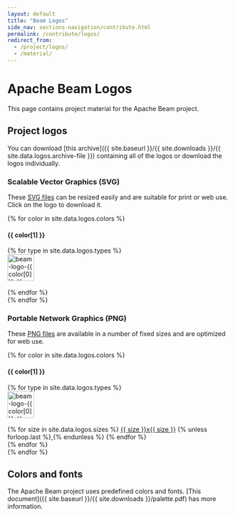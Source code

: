 ```yaml
---
layout: default
title: "Beam Logos"
side_nav: sections-navigation/contribute.html
permalink: /contribute/logos/
redirect_from:
  - /project/logos/
  - /material/
---
```


# Apache Beam Logos

This page contains project material for the Apache Beam project.

## Project logos
You can download [this archive]({{ site.baseurl }}/{{ site.downloads }}/{{ site.data.logos.archive-file }})
containing all of the logos or download the logos individually.

### Scalable Vector Graphics (SVG)
These [SVG files](https://en.wikipedia.org/wiki/Scalable_Vector_Graphics) can
be resized easily and are suitable for print or web use. Click on the logo to
download it.

{% for color in site.data.logos.colors %}
#### {{ color[1] }}
<div class="row">
<div class="col-md-2">
</div>
{% for type in site.data.logos.types %}
<div class="col-md-2">
<div class="row">
<a href="{{ site.baseurl }}{{ site.data.logos.logo-location }}/{{ color[0] }}/{{ type }}/beam-logo-{{ color[0] }}-{{ type }}.svg" role="button"><img style="height: 60px" src="{{ site.baseurl }}{{ site.data.logos.logo-location }}/{{ color[0] }}/{{ type }}/beam-logo-{{ color[0] }}-{{ type }}.svg" alt="beam-logo-{{ color[0] }}-{{ type }}.svg"></a>
</div><br>
</div>
{% endfor %}
</div>
{% endfor %}


### Portable Network Graphics (PNG)
These [PNG files](https://en.wikipedia.org/wiki/Portable_Network_Graphics) are
available in a number of fixed sizes and are optimized for web use.

{% for color in site.data.logos.colors %}
#### {{ color[1] }}
<div class="row">
<div class="col-md-2">
</div>
{% for type in site.data.logos.types %}
<div class="col-md-2">
<div class="row">
<img style="height: 60px" src="{{ site.baseurl }}{{ site.data.logos.logo-location }}/{{ color[0] }}/{{ type }}/beam-logo-{{ color[0] }}-{{ type }}.svg" alt="beam-logo-{{ color[0] }}-{{ type }}">
</div><br>
<div class="row">
{% for size in site.data.logos.sizes %}
<a href="{{ site.baseurl }}{{ site.data.logos.logo-location }}/{{ color[0] }}/{{ type }}/beam-logo-{{ color[0] }}-{{ type }}-{{ size }}.png">{{ size }}x{{ size }}</a>
{% unless forloop.last %},{% endunless %}
{% endfor %}
</div>
</div>
{% endfor %}
</div>
{% endfor %}

## Colors and fonts
The Apache Beam project uses predefined colors and fonts. [This document]({{ site.baseurl }}/{{ site.downloads }}/palette.pdf) has more information.
